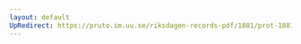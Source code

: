 ```yaml
---
layout: default
UpRedirect: https://pruto.im.uu.se/riksdagen-records-pdf/1881/prot-1881--ak--027/prot-1881--ak--027_031.pdf
---
```

